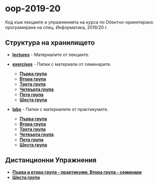 # oop-2019-20
Код към лекциите и упражненията на курса по Обектно-ориентирано програмиране на спец. Информатика, 2019/20 г. 

## Структура на хранилището

 * [__lectures__](https://github.com/triffon/oop-2019-20/tree/master/lectures) - Материалите от лекциите.
 
 * [__exercises__](https://github.com/triffon/oop-2019-20/tree/master/exercises) - Папки с материали от семинарите.
    * [__Първа група__](https://github.com/triffon/oop-2019-20/tree/master/exercises/1)
    * [__Втора група__](https://github.com/triffon/oop-2019-20/tree/master/exercises/2)
    * [__Трета група__](https://github.com/triffon/oop-2019-20/tree/master/exercises/3)
    * [__Четвърта група__](https://github.com/triffon/oop-2019-20/tree/master/exercises/4)
    * [__Пета група__](https://github.com/triffon/oop-2019-20/tree/master/exercises/5)
    * [__Шеста група__](https://github.com/triffon/oop-2019-20/tree/master/exercises/6)
    
 * [__labs__](https://github.com/triffon/oop-2019-20/tree/master/labs) - Папки с материалите от практикумите.
    * [__Първа група__](https://github.com/triffon/oop-2019-20/tree/master/labs/1)
    * [__Втора група__](https://github.com/triffon/oop-2019-20/tree/master/labs/2)
    * [__Трета група__](https://github.com/triffon/oop-2019-20/tree/master/labs/3)
    * [__Четвърта група__](https://github.com/triffon/oop-2019-20/tree/master/labs/4)
    * [__Пета група__](https://github.com/triffon/oop-2019-20/tree/master/labs/5)
    * [__Шеста група__](https://github.com/triffon/oop-2019-20/tree/master/labs/6)


    
## Дистанционни Упражнения
 * [__Първа и втора група - практикуми, Втора група - семинари__](https://drive.google.com/drive/folders/1xwjK4JYI5lm9ySMgNpT4ZhBoqzVhHYYV?usp=sharing)
 * [__Шеста група__](https://drive.google.com/drive/folders/0B2mK2PokkjqTfmk2ZjhhVDBwNWVhVEd6bnU4SFlES2loQ0hhcHVRSGVsZDA2Q0ZjNkY0dXM?usp=sharing)
